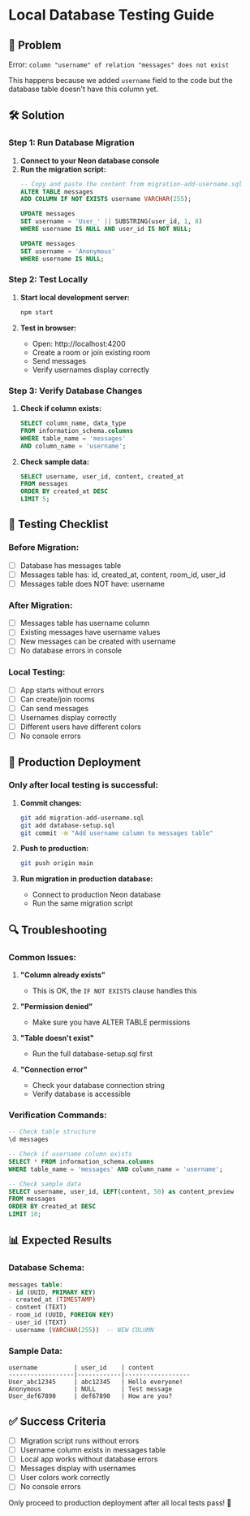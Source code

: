 # Local Database Testing Guide

## 🚨 Problem
Error: `column "username" of relation "messages" does not exist`

This happens because we added `username` field to the code but the database table doesn't have this column yet.

## 🛠️ Solution

### Step 1: Run Database Migration
1. **Connect to your Neon database console**
2. **Run the migration script:**
   ```sql
   -- Copy and paste the content from migration-add-username.sql
   ALTER TABLE messages 
   ADD COLUMN IF NOT EXISTS username VARCHAR(255);
   
   UPDATE messages 
   SET username = 'User_' || SUBSTRING(user_id, 1, 8)
   WHERE username IS NULL AND user_id IS NOT NULL;
   
   UPDATE messages 
   SET username = 'Anonymous'
   WHERE username IS NULL;
   ```

### Step 2: Test Locally
1. **Start local development server:**
   ```bash
   npm start
   ```

2. **Test in browser:**
   - Open: http://localhost:4200
   - Create a room or join existing room
   - Send messages
   - Verify usernames display correctly

### Step 3: Verify Database Changes
1. **Check if column exists:**
   ```sql
   SELECT column_name, data_type 
   FROM information_schema.columns 
   WHERE table_name = 'messages' 
   AND column_name = 'username';
   ```

2. **Check sample data:**
   ```sql
   SELECT username, user_id, content, created_at
   FROM messages 
   ORDER BY created_at DESC 
   LIMIT 5;
   ```

## 🧪 Testing Checklist

### Before Migration:
- [ ] Database has messages table
- [ ] Messages table has: id, created_at, content, room_id, user_id
- [ ] Messages table does NOT have: username

### After Migration:
- [ ] Messages table has username column
- [ ] Existing messages have username values
- [ ] New messages can be created with username
- [ ] No database errors in console

### Local Testing:
- [ ] App starts without errors
- [ ] Can create/join rooms
- [ ] Can send messages
- [ ] Usernames display correctly
- [ ] Different users have different colors
- [ ] No console errors

## 🚀 Production Deployment

### Only after local testing is successful:

1. **Commit changes:**
   ```bash
   git add migration-add-username.sql
   git add database-setup.sql
   git commit -m "Add username column to messages table"
   ```

2. **Push to production:**
   ```bash
   git push origin main
   ```

3. **Run migration in production database:**
   - Connect to production Neon database
   - Run the same migration script

## 🔍 Troubleshooting

### Common Issues:

1. **"Column already exists"**
   - This is OK, the `IF NOT EXISTS` clause handles this

2. **"Permission denied"**
   - Make sure you have ALTER TABLE permissions

3. **"Table doesn't exist"**
   - Run the full database-setup.sql first

4. **"Connection error"**
   - Check your database connection string
   - Verify database is accessible

### Verification Commands:

```sql
-- Check table structure
\d messages

-- Check if username column exists
SELECT * FROM information_schema.columns 
WHERE table_name = 'messages' AND column_name = 'username';

-- Check sample data
SELECT username, user_id, LEFT(content, 50) as content_preview
FROM messages 
ORDER BY created_at DESC 
LIMIT 10;
```

## 📊 Expected Results

### Database Schema:
```sql
messages table:
- id (UUID, PRIMARY KEY)
- created_at (TIMESTAMP)
- content (TEXT)
- room_id (UUID, FOREIGN KEY)
- user_id (TEXT)
- username (VARCHAR(255))  -- NEW COLUMN
```

### Sample Data:
```
username          | user_id    | content
------------------|------------|------------------
User_abc12345     | abc12345   | Hello everyone!
Anonymous         | NULL       | Test message
User_def67890     | def67890   | How are you?
```

## ✅ Success Criteria

- [ ] Migration script runs without errors
- [ ] Username column exists in messages table
- [ ] Local app works without database errors
- [ ] Messages display with usernames
- [ ] User colors work correctly
- [ ] No console errors

Only proceed to production deployment after all local tests pass! 🎯
